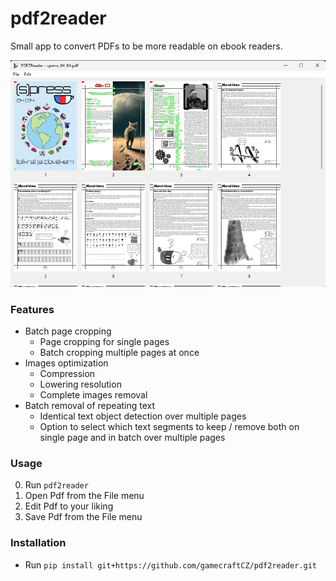 
# pdf2reader

Small app to convert PDFs to be more readable on ebook readers.

![Main window](readme_assets/main_window.png)


### Features

- Batch page cropping
  - Page cropping for single pages
  - Batch cropping multiple pages at once
- Images optimization
  - Compression
  - Lowering resolution
  - Complete images removal 
- Batch removal of repeating text
  - Identical text object detection over multiple pages
  - Option to select which text segments to keep / remove both on single page and in batch over multiple pages

### Usage

0. Run `pdf2reader`
1. Open Pdf from the File menu
2. Edit Pdf to your liking
3. Save Pdf from the File menu

### Installation

- Run `pip install git+https://github.com/gamecraftCZ/pdf2reader.git`
